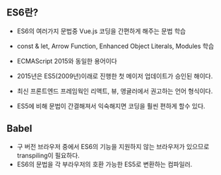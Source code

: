 ## ES6란?

- ES6의 여러가지 문법중 Vue.js 코딩을 간편하게 해주는 문법 학습
- const & let, Arrow Function, Enhanced Object Literals, Modules 학습 

- ECMAScript 2015와 동일한 용어이다
- 2015년은 ES5(2009년)이래로 진행한 첫 메이저 업데이트가 승인된 해이다.
- 최신 프론트엔드 프레임웍인 리액트, 뷰, 앵귤러에서 권고하는 언어 형식이다.
- ES5에 비해 문법이 간결해져서 익숙해지면 코딩을 훨씬 편하게 할수 있다.

## Babel
- 구 버전 브라우저 중에서 ES6의 기능을 지원하지 않는 브라우저가 있으므로 transpiling이 필요하다.
- ES6의 문법을 각 부라우저의 호환 가능한 ES5로 변환하는 컴파일러.

